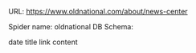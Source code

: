 URL: https://www.oldnational.com/about/news-center

Spider name: oldnational
DB Schema:

date
title
link
content
